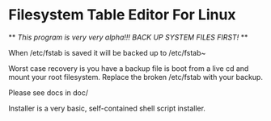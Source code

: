 # Filesystem Table Editor For Linux

** *This program is very very alpha!!! BACK UP SYSTEM FILES FIRST!* **


When /etc/fstab is saved it will be backed up to /etc/fstab~ 

Worst case recovery is you have a backup file is boot from a live cd and mount your root filesystem. Replace the broken /etc/fstab with your backup. 

Please see docs in doc/

Installer is a very basic, self-contained shell script installer. 

